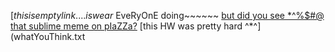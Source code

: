 [$this is empty link .... i swear%]() h0w i$ EveRyOnE doing~~~~~~ [but did you see                 *^%$#@ that sublime meme on pIaZZa?](memes4life.md) [this HW was pretty hard ^*^](whatYouThink.txt           